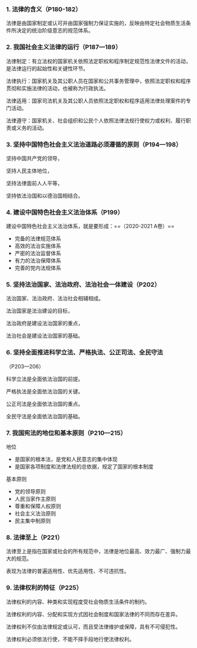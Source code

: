 ### 1. 法律的含义（P180-182）

法律是由国家制定或认可并由国家强制力保证实施的，反映由特定社会物质生活条件所决定的统治阶级意志的规范体系。

### 2. 我国社会主义法律的运行（P187—189）

法律制定：有立法权的国家机关依照法定职权和程序制定规范性法律文件的活动，是法律运行的起始性和关键性环节。

法律执行：国家机关及其公职人员在国家和公共事务管理中，依照法定职权和程序贯彻和实施法律的活动，也被称为行政执法。

法律适用：国家司法机关及其公职人员依照法定职权和程序适用法律处理案件的专门活动。

法律遵守：国家机关、社会组织和公民个人依照法律法规行使权力或权利、履行职责或义务的活动。

### 3. 坚持中国特色社会主义法治道路必须遵循的原则（P194—198）

坚持中国共产党的领导，

坚持人民主体地位，

坚持法律面前人人平等，

坚持依法治国和以德治国相结合。

### 4. 建设中国特色社会主义法治体系（P199）

建设中国特色社会主义法治体系，就是要形成：==（2020-2021 A卷）==
- 完备的法律规范体系
- 高效的法治实施体系
- 严密的法治监督体系
- 有力的法治保障体系
- 完善的党内法规体系

### 5. 坚持法治国家、法治政府、法治社会一体建设（P202）

法治国家、法治政府、法治社会相辅相成。

法治国家是法治建设的目标，

法治政府是建设法治国家的重点，

法治社会是建设法治国家的基础。

### 6. 坚持全面推进科学立法、严格执法、公正司法、全民守法

（P203—206）

科学立法是全面依法治国的前提。

严格执法是全面依法治国的关键。

公正司法是全面依法治国的重点。

全民守法是全面依法治国的基础。

### 7. 我国宪法的地位和基本原则（P210—215）

地位
- 是国家的根本法，是党和人民意志的集中体现
- 是国家各项制度和法律法规的总依据，规定了国家的根本制度

基本原则
- 党的领导原则
- 人民当家作主原则
- 尊重和保障人权原则
- 社会主义法治原则
- 民主集中制原则

### 8. 法律至上（P221）

法律至上是指在国家或社会的所有规范中，法律是地位最高、效力最广、强制力最大的规范。

表现为法律的普遍适用性、优先适用性、不可违抗性。

### 9. 法律权利的特征（P225）

法律权利的内容、种类和实现程度受社会物质生活条件的制约。

法律权利的内容、分配和实现方式因社会制度和国家法律的不同而存在差异。

法律权利不仅由法律规定或认可，而且受法律维护或保障，具有不可侵犯性。

法律权利必须依法行使，不能不择手段地行使法律权利。